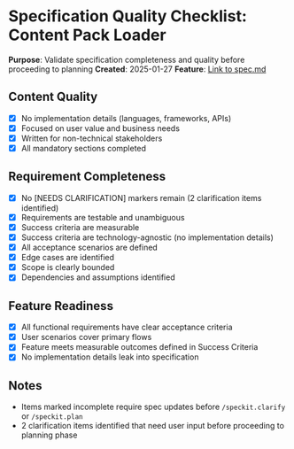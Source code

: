 # Specification Quality Checklist: Content Pack Loader

**Purpose**: Validate specification completeness and quality before proceeding to planning
**Created**: 2025-01-27
**Feature**: [Link to spec.md](./spec.md)

## Content Quality

- [x] No implementation details (languages, frameworks, APIs)
- [x] Focused on user value and business needs
- [x] Written for non-technical stakeholders
- [x] All mandatory sections completed

## Requirement Completeness

- [x] No [NEEDS CLARIFICATION] markers remain (2 clarification items identified)
- [x] Requirements are testable and unambiguous
- [x] Success criteria are measurable
- [x] Success criteria are technology-agnostic (no implementation details)
- [x] All acceptance scenarios are defined
- [x] Edge cases are identified
- [x] Scope is clearly bounded
- [x] Dependencies and assumptions identified

## Feature Readiness

- [x] All functional requirements have clear acceptance criteria
- [x] User scenarios cover primary flows
- [x] Feature meets measurable outcomes defined in Success Criteria
- [x] No implementation details leak into specification

## Notes

- Items marked incomplete require spec updates before `/speckit.clarify` or `/speckit.plan`
- 2 clarification items identified that need user input before proceeding to planning phase
